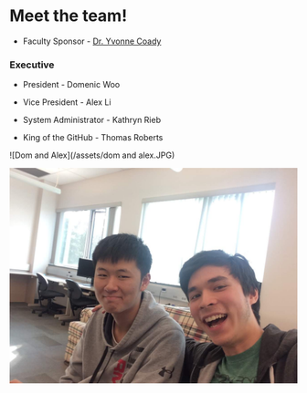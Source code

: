 # Meet the team!

* Faculty Sponsor - [Dr. Yvonne Coady](https://yvonnecoady.com/)

### Executive

* President - Domenic Woo

* Vice President  - Alex Li

* System Administrator - Kathryn Rieb

* King of the GitHub - Thomas Roberts


![Dom and Alex](/assets/dom and alex.JPG)

<img src="https://raw.githubusercontent.com/uvic-virtual/uvic-virtual.github.io/master/assets/dom%20and%20alex.JPG" alt="Dom and Alex Selfie">
